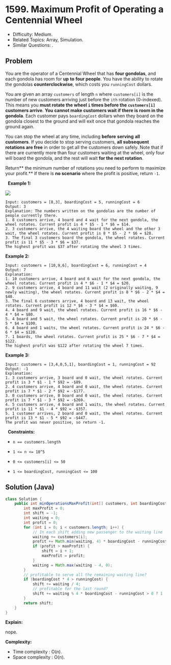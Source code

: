 # 1599. Maximum Profit of Operating a Centennial Wheel

- Difficulty: Medium.
- Related Topics: Array, Simulation.
- Similar Questions: .

## Problem

You are the operator of a Centennial Wheel that has **four gondolas**, and each gondola has room for **up** **to** **four people**. You have the ability to rotate the gondolas **counterclockwise**, which costs you ```runningCost``` dollars.

You are given an array ```customers``` of length ```n``` where ```customers[i]``` is the number of new customers arriving just before the ```ith``` rotation (0-indexed). This means you **must rotate the wheel **```i```** times before the **```customers[i]```** customers arrive**. **You cannot make customers wait if there is room in the gondola**. Each customer pays ```boardingCost``` dollars when they board on the gondola closest to the ground and will exit once that gondola reaches the ground again.

You can stop the wheel at any time, including **before** **serving** **all** **customers**. If you decide to stop serving customers, **all subsequent rotations are free** in order to get all the customers down safely. Note that if there are currently more than four customers waiting at the wheel, only four will board the gondola, and the rest will wait **for the next rotation**.

Return** the minimum number of rotations you need to perform to maximize your profit.** If there is **no scenario** where the profit is positive, return ```-1```.

 
**Example 1:**

![](https://assets.leetcode.com/uploads/2020/09/09/wheeldiagram12.png)

```
Input: customers = [8,3], boardingCost = 5, runningCost = 6
Output: 3
Explanation: The numbers written on the gondolas are the number of people currently there.
1. 8 customers arrive, 4 board and 4 wait for the next gondola, the wheel rotates. Current profit is 4 * $5 - 1 * $6 = $14.
2. 3 customers arrive, the 4 waiting board the wheel and the other 3 wait, the wheel rotates. Current profit is 8 * $5 - 2 * $6 = $28.
3. The final 3 customers board the gondola, the wheel rotates. Current profit is 11 * $5 - 3 * $6 = $37.
The highest profit was $37 after rotating the wheel 3 times.
```

**Example 2:**

```
Input: customers = [10,9,6], boardingCost = 6, runningCost = 4
Output: 7
Explanation:
1. 10 customers arrive, 4 board and 6 wait for the next gondola, the wheel rotates. Current profit is 4 * $6 - 1 * $4 = $20.
2. 9 customers arrive, 4 board and 11 wait (2 originally waiting, 9 newly waiting), the wheel rotates. Current profit is 8 * $6 - 2 * $4 = $40.
3. The final 6 customers arrive, 4 board and 13 wait, the wheel rotates. Current profit is 12 * $6 - 3 * $4 = $60.
4. 4 board and 9 wait, the wheel rotates. Current profit is 16 * $6 - 4 * $4 = $80.
5. 4 board and 5 wait, the wheel rotates. Current profit is 20 * $6 - 5 * $4 = $100.
6. 4 board and 1 waits, the wheel rotates. Current profit is 24 * $6 - 6 * $4 = $120.
7. 1 boards, the wheel rotates. Current profit is 25 * $6 - 7 * $4 = $122.
The highest profit was $122 after rotating the wheel 7 times.
```

**Example 3:**

```
Input: customers = [3,4,0,5,1], boardingCost = 1, runningCost = 92
Output: -1
Explanation:
1. 3 customers arrive, 3 board and 0 wait, the wheel rotates. Current profit is 3 * $1 - 1 * $92 = -$89.
2. 4 customers arrive, 4 board and 0 wait, the wheel rotates. Current profit is 7 * $1 - 2 * $92 = -$177.
3. 0 customers arrive, 0 board and 0 wait, the wheel rotates. Current profit is 7 * $1 - 3 * $92 = -$269.
4. 5 customers arrive, 4 board and 1 waits, the wheel rotates. Current profit is 11 * $1 - 4 * $92 = -$357.
5. 1 customer arrives, 2 board and 0 wait, the wheel rotates. Current profit is 13 * $1 - 5 * $92 = -$447.
The profit was never positive, so return -1.
```

 
**Constraints:**


	
- ```n == customers.length```
	
- ```1 <= n <= 10^5```
	
- ```0 <= customers[i] <= 50```
	
- ```1 <= boardingCost, runningCost <= 100```



## Solution (Java)

```java
class Solution {
    public int minOperationsMaxProfit(int[] customers, int boardingCost, int runningCost) {
        int maxProfit = 0;
        int shift = -1;
        int waiting = 0;
        int profit = 0;
        for (int i = 0; i < customers.length; i++) {
            // In each shift adding new passenger to the waiting line
            waiting += customers[i];
            profit += Math.min(waiting, 4) * boardingCost - runningCost;
            if (profit > maxProfit) {
                shift = i + 1;
                maxProfit = profit;
            }
            waiting = Math.max(waiting - 4, 0);
        }
        // profitable to serve all the remaining waiting line?
        if (boardingCost * 4 > runningCost) {
            shift += waiting / 4;
            // profitable for the last round?
            shift += waiting % 4 * boardingCost - runningCost > 0 ? 1 : 0;
        }
        return shift;
    }
}
```

**Explain:**

nope.

**Complexity:**

* Time complexity : O(n).
* Space complexity : O(n).
